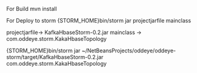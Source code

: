 For Build
  mvn install

For Deploy to storm
  {STORM_HOME}bin/storm jar  projectjarfile mainclass
  
  projectjarfile-> KafkaHbaseStorm-0.2.jar
  mainclass -> com.oddeye.storm.KakaHbaseTopology
  
  {STORM_HOME}bin/storm jar  ~/NetBeansProjects/oddeye/oddeye-storm/target/KafkaHbaseStorm-0.2.jar com.oddeye.storm.KakaHbaseTopology
